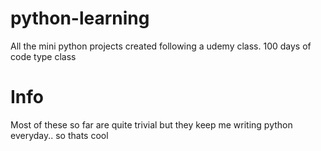 # python-learning
All the mini python projects created following a udemy class. 100 days of code type class

# Info
Most of these so far are quite trivial but they keep me writing python everyday.. so thats cool
